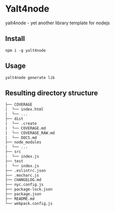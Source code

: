 # Yalt4node

yalt4node - yet another library template for nodejs

## Install

`npm i -g yalt4node`

## Usage

`yalt4node generate lib`

## Resulting directory structure

```txt
├── COVERAGE
|  └── index.html
|  └── ...
├── dist
|  └── .create
|  └── COVERAGE.md
|  └── COVERAGE_RAW.md
|  └── DOCS.md
├── node_modules
|  └── ...
├── src
|  └── index.js
├── test
|  └── index.js
├── .eslintrc.json
├── .mocharc.js
├── CHANGELOG.md
├── nyc.config.js
├── package-lock.json
├── package.json
├── README.md
└── webpack.config.js
```
